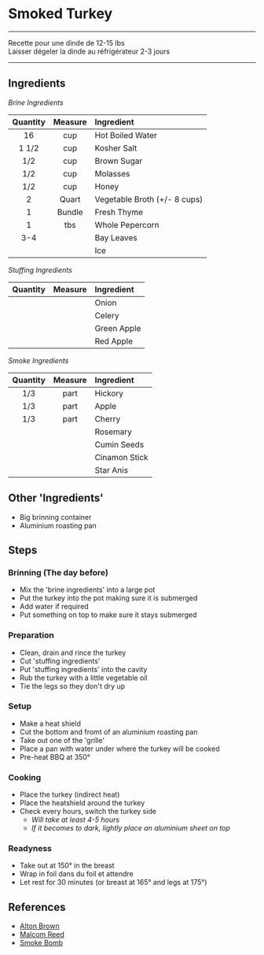 # Smoked Turkey

---

Recette pour une dinde de 12-15 lbs  
Laisser dégeler la dinde au réfrigérateur 2-3 jours

---

## Ingredients

*Brine Ingredients*

| **Quantity** | **Measure** | **Ingredient**               |
| :----------: | :---------: | :--------------------------- |
|      16      |     cup     | Hot Boiled Water             |
|    1 1/2     |     cup     | Kosher Salt                  |
|     1/2      |     cup     | Brown Sugar                  |
|     1/2      |     cup     | Molasses                     |
|     1/2      |     cup     | Honey                        |
|      2       |    Quart    | Vegetable Broth (+/- 8 cups) |
|      1       |   Bundle    | Fresh Thyme                  |
|      1       |     tbs     | Whole Pepercorn              |
|     3-4      |             | Bay Leaves                   |
|              |             | Ice                          |

*Stuffing Ingredients*

| **Quantity** | **Measure** | **Ingredient** |
| :----------: | :---------: | :------------- |
|              |             | Onion          |
|              |             | Celery         |
|              |             | Green Apple    |
|              |             | Red Apple      |

*Smoke Ingredients*

| **Quantity** | **Measure** | **Ingredient** |
| :----------: | :---------: | :------------- |
|     1/3      |    part     | Hickory        |
|     1/3      |    part     | Apple          |
|     1/3      |    part     | Cherry         |
|              |             | Rosemary       |
|              |             | Cumin Seeds    |
|              |             | Cinamon Stick  |
|              |             | Star Anis      |

## Other 'Ingredients'

- Big brinning container
- Aluminium roasting pan

## Steps

### Brinning (The day before)

- Mix the 'brine ingredients' into a large pot
- Put the turkey into the pot making sure it is submerged
- Add water if required
- Put something on top to make sure it stays submerged

### Preparation

- Clean, drain and rince the turkey
- Cut 'stuffing ingredients'
- Put 'stuffing ingredients' into the cavity
- Rub the turkey with a little vegetable oil
- Tie the legs so they don't dry up

### Setup

- Make a heat shield
- Cut the bottom and fromt of an aluminium roasting pan
- Take out one of the 'grille'
- Place a pan with water under where the turkey will be cooked
- Pre-heat BBQ at 350°

### Cooking

- Place the turkey (indirect heat)
- Place the heatshield around the turkey
- Check every hours, switch the turkey side
  - *Will take at least 4-5 hours*
  - *If it becomes to dark, lightly place an aluminium sheet on top*

### Readyness

- Take out at 150° in the breast
- Wrap in foil  dans du foil et attendre
- Let rest for 30 minutes (or breast at 165° and legs at 175°)

## References

- [Alton Brown](https://www.youtube.com/watch?v=nGYlHWWZE9Y)
- [Malcom Reed](https://www.youtube.com/watch?v=WRugPlATCN0)
- [Smoke Bomb](https://www.youtube.com/watch?v=Y2A6NCSTO9A)
